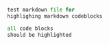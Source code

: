 ```python
test markdown file for
highlighing markdown codeblocks
```

```python
all code blocks
should be highlighted
```
